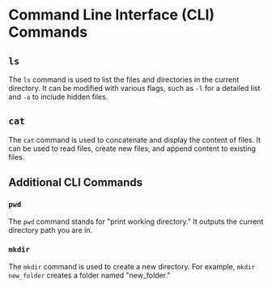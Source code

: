 # Command Line Interface (CLI) Commands

## `ls`
The `ls` command is used to list the files and directories in the current directory. It can be modified with various flags, such as `-l` for a detailed list and `-a` to include hidden files.

## `cat`
The `cat` command is used to concatenate and display the content of files. It can be used to read files, create new files, and append content to existing files.

## Additional CLI Commands

### `pwd`
The `pwd` command stands for "print working directory." It outputs the current directory path you are in.

### `mkdir`
The `mkdir` command is used to create a new directory. For example, `mkdir new_folder` creates a folder named "new_folder."

